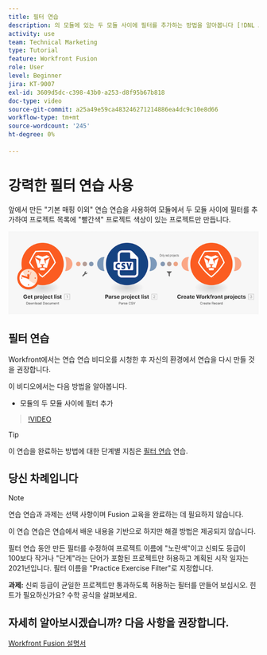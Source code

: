 ```yaml
---
title: 필터 연습
description: 의 모듈에 있는 두 모듈 사이에 필터를 추가하는 방법을 알아봅니다 [!DNL Adobe Workfront Fusion].
activity: use
team: Technical Marketing
type: Tutorial
feature: Workfront Fusion
role: User
level: Beginner
jira: KT-9007
exl-id: 3609d5dc-c398-43b0-a253-d8f95b67b818
doc-type: video
source-git-commit: a25a49e59ca483246271214886ea4dc9c10e8d66
workflow-type: tm+mt
source-wordcount: '245'
ht-degree: 0%

---
```


# 강력한 필터 연습 사용

앞에서 만든 &quot;기본 매핑 이외&quot; 연습 연습을 사용하여 모듈에서 두 모듈 사이에 필터를 추가하여 프로젝트 목록에 &quot;빨간색&quot; 프로젝트 색상이 있는 프로젝트만 만듭니다.

![Fusion 시나리오의 이미지](assets/understand-the-basics-2.png)

## 필터 연습

Workfront에서는 연습 연습 비디오를 시청한 후 자신의 환경에서 연습을 다시 만들 것을 권장합니다.

이 비디오에서는 다음 방법을 알아봅니다.

* 모듈의 두 모듈 사이에 필터 추가

>[!VIDEO](https://video.tv.adobe.com/v/335266/?quality=12&learn=on)

>[!TIP]
>
>이 연습을 완료하는 방법에 대한 단계별 지침은 [필터 연습](https://experienceleague.adobe.com/docs/workfront-learn/tutorials-workfront/fusion/exercises/filters.html?lang=en) 연습.

## 당신 차례입니다

>[!NOTE]
>
>연습 연습과 과제는 선택 사항이며 Fusion 교육을 완료하는 데 필요하지 않습니다.

이 연습 연습은 연습에서 배운 내용을 기반으로 하지만 해결 방법은 제공되지 않습니다.

필터 연습 동안 만든 필터를 수정하여 프로젝트 이름에 &quot;노란색&quot;이고 신뢰도 등급이 100보다 작거나 &quot;단계&quot;라는 단어가 포함된 프로젝트만 허용하고 계획된 시작 일자는 2021년입니다. 필터 이름을 &quot;Practice Exercise Filter&quot;로 지정합니다.

**과제:** 신뢰 등급이 균일한 프로젝트만 통과하도록 허용하는 필터를 만들어 보십시오. 힌트가 필요하신가요? 수학 공식을 살펴보세요.

## 자세히 알아보시겠습니까? 다음 사항을 권장합니다.

[Workfront Fusion 설명서](https://experienceleague.adobe.com/docs/workfront/using/adobe-workfront-fusion/workfront-fusion-2.html?lang=en)
